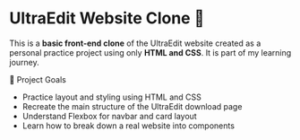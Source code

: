 # UltraEdit Website Clone 🔰

This is a **basic front-end clone** of the UltraEdit website created as a personal practice project using only **HTML and CSS**. It is part of my learning journey.

📌 Project Goals

- Practice layout and styling using HTML and CSS
- Recreate the main structure of the UltraEdit download page
- Understand Flexbox for navbar and card layout
- Learn how to break down a real website into components